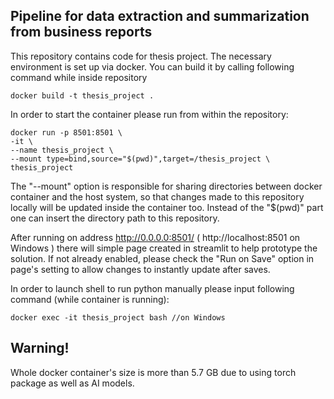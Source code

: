 ## Pipeline for data extraction and summarization from business reports
This repository contains code for thesis project. The necessary environment is set up via docker. You can build it by calling following command while inside repository
```
docker build -t thesis_project .
```
In order to start the container please run from within the repository:
```
docker run -p 8501:8501 \
-it \
--name thesis_project \
--mount type=bind,source="$(pwd)",target=/thesis_project \
thesis_project
```
The "--mount" option is responsible for sharing directories between docker container and the host system, so that changes made to this repository locally will be updated inside the container too. Instead of the "$(pwd)" part one can insert the directory path to this repository.

After running on address http://0.0.0.0:8501/ ( http://localhost:8501 on Windows ) there will simple page created in streamlit to help prototype the solution. If not already enabled, please check the "Run on Save" option in page's setting to allow changes to instantly update after saves.

In order to launch shell to run python manually please input following command (while container is running):
```
docker exec -it thesis_project bash //on Windows
```
## Warning!
Whole docker container's size is more than 5.7 GB due to using torch package as well as AI models.

